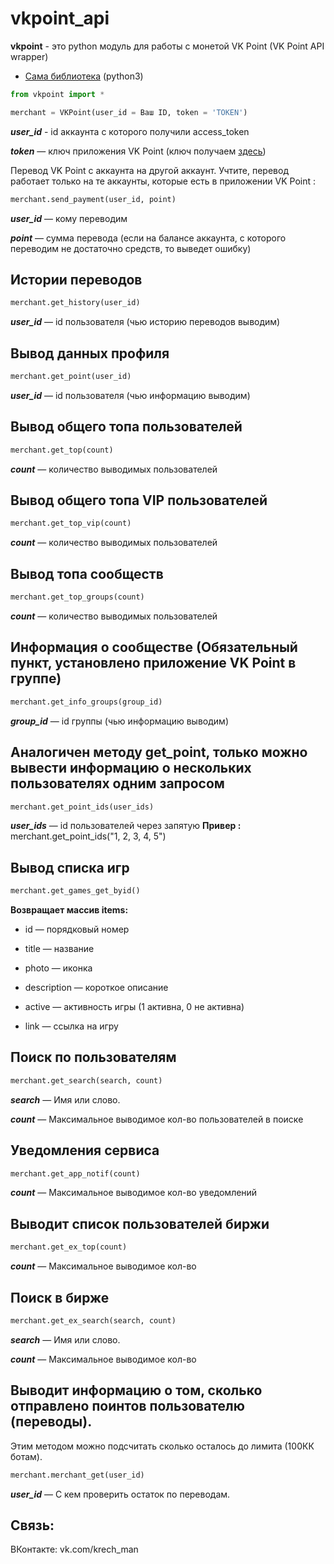 # vkpoint_api

**vkpoint** - это python модуль для работы с монетой VK Point (VK Point API wrapper)
* [Сама библиотека](./vkpoint) (python3)

```python
from vkpoint import *

merchant = VKPoint(user_id = Ваш ID, token = 'TOKEN')
```
***user_id*** - id аккаунта с которого получили access_token

***token*** — ключ приложения VK Point (ключ получаем [здесь](https://vkpoint.vposter.ru/api/method/token))

Перевод VK Point с аккаунта на другой аккаунт. Учтите, перевод работает только на те аккаунты, которые есть в приложении VK Point :
```python
merchant.send_payment(user_id, point)
```
***user_id*** — кому переводим

***point*** — сумма перевода (если на балансе аккаунта, с которого переводим не достаточно средств, то выведет ошибку)

Истории переводов
-----------------------------------
```python
merchant.get_history(user_id)
```
***user_id*** — id пользователя (чью историю переводов выводим)


Вывод данных профиля
-----------------------------------
```python
merchant.get_point(user_id)
```
***user_id*** — id пользователя (чью информацию выводим)

Вывод общего топа пользователей
-----------------------------------
```python
merchant.get_top(count)
```
***count*** — количество выводимых пользователей

Вывод общего топа VIP пользователей
-----------------------------------
```python
merchant.get_top_vip(count)
```
***count*** — количество выводимых пользователей

Вывод топа сообществ
-----------------------------------
```python
merchant.get_top_groups(count)
```
***count*** — количество выводимых пользователей

Информация о сообществе (Обязательный пункт, установлено приложение VK Point в группе)
-----------------------------------
```python
merchant.get_info_groups(group_id)
```
***group_id*** — id группы (чью информацию выводим)

Аналогичен методу get_point, только можно вывести информацию о нескольких пользователях одним запросом
-----------------------------------
```python
merchant.get_point_ids(user_ids)
```
***user_ids*** — id пользователей через запятую
**Привер :**  merchant.get_point_ids("1, 2, 3, 4, 5")

Вывод списка игр
-----------------------------------
```python
merchant.get_games_get_byid()
```
**Возвращает массив items:**

* id — порядковый номер

* title — название

* photo — иконка

* description — короткое описание

* active — активность игры (1 активна, 0 не активна)

* link — ссылка на игру


Поиск по пользователям
-----------------------------------
```python
merchant.get_search(search, count)
```
***search*** — Имя или слово.

***count***  — Максимальное выводимое кол-во пользователей в поиске

Уведомления сервиса
-----------------------------------
```python
merchant.get_app_notif(count)
```
***count***  — Максимальное выводимое кол-во уведомлений

Выводит список пользователей биржи
-----------------------------------
```python
merchant.get_ex_top(count)
```
***count***  — Максимальное выводимое кол-во

Поиск в бирже
-----------------------------------
```python
merchant.get_ex_search(search, count)
```
***search*** — Имя или слово.

***count***  — Максимальное выводимое кол-во

Выводит информацию о том, сколько отправлено поинтов пользователю (переводы).
-----------------------------------
Этим методом можно подсчитать сколько осталось до лимита (100КК ботам).
```python
merchant.merchant_get(user_id)
```
***user_id*** — С кем проверить остаток по переводам.

Связь:
-----------------------------------
ВКонтакте: vk.com/krech_man

















